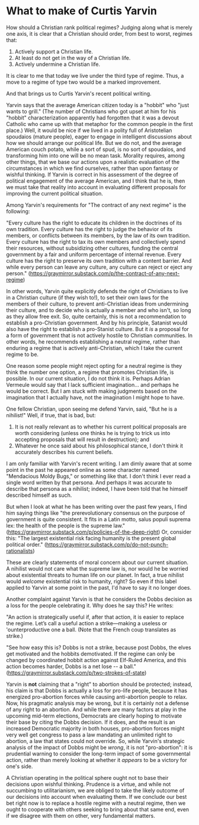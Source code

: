 # What to make of Curtis Yarvin

How should a Christian rank political regimes? Judging along what is merely one
axis, it is clear that a Christian should order, from best to worst, regimes
that:

1. Actively support a Christian life.
2. At least do not get in the way of a Christian life.
3. Actively undermine a Christian life.

It is clear to me that today we live under the third type of regime. Thus, a
move to a regime of type two would be a marked improvement.

And that brings us to Curtis Yarvin's recent political writing. 


Yarvin says that the average American citizen today is a "hobbit" who "just
wants to grill." (The number of Christians who got upset at him for his
"hobbit" characterization apparently had forgotten that it was a devout
Catholic who came up with that metaphor for the common people in the first
place.) Well, it would be nice if we lived in a polity full of Aristotelian
spoudaios (mature people), eager to engage in intelligent discussions about how
we should arrange our political life. But we do not, and the average American
couch potato, while a sort of spud, is no sort of spoudaios, and transforming
him into one will be no mean task. Morality requires, among other things, that
we base our actions upon a realistic evaluation of the circumstances in which
we find ourselves, rather than upon fantasy or wishful thinking. If Yarvin is
correct in his assessment of the degree of political engagement of the average
American, and I think that he is, then we must take that reality into account
in evaluating different proposals for improving the current political
situation.

Among Yarvin's requirements for "The contract of any next regime" is  the
following:

"Every culture has the right to educate its children in the doctrines of its
own tradition. Every culture has the right to judge the behavior of its
members, or conflicts between its members, by the law of its own tradition.
Every culture has the right to tax its own members and collectively spend their
resources, without subsidizing other cultures, funding the central government
by a fair and uniform percentage of internal revenue. Every culture has the
right to preserve its own tradition with a content barrier. And while every
person can leave any culture, any culture can reject or eject any person."
(https://graymirror.substack.com/p/the-contract-of-any-next-regime)

In other words, Yarvin quite explicitly defends the right of Christians to live
in a Christian culture (if they wish to!), to set their own laws for the
members of their culture, to prevent anti-Christian ideas from undermining
their culture, and to decide who is actually a member and who isn't, so long as
they allow free exit. So, quite certainly, this is not a recommendation to
establish a pro-Christian government. And by his principle, Satanist would also
have the right to establish a pro-Stanist culture. But it *is* a proposal for a
form of government that is not actively hostile to Christian communities. In
other words, he recommends establishing a neutral regime, rather than enduring
a regime that is actively anti-Christian, which I take the current regime to
be.


One reason some people might reject opting for a neutral regime is they think
the number one option, a regime that promotes Christian life, is possible. In
our current situation, I do not think it is. Perhaps Adrian Vermeule would say
that I lack sufficient imagination... and perhaps he would be correct. But I am
stuck with making judgments based on the imagination that I actually have, not
the imagination I might hope to have. 


One fellow Christian, upon seeing me defend Yarvin, said, "But he is a
nihilist!" Well, if true, that is bad, but: 
1. It is not really relevant as to whether his current political proposals are
worth considering (unless one thinks he is trying to trick us into accepting
proposals that will result in destruction); and
2. Whatever he once said about his philosophical stance, I don't think it
accurately describes his current beliefs.

I am only familiar with Yarvin's recent writing. I am dimly aware that at some
point in the past he appeared online as some character named "Mendacious Moldy
Bugs," or something like that. I don't think I ever read a single word written
by that persona. And perhaps it was accurate to describe that persona as a
nihilist; indeed, I have been told that he himself described himself as such. 

But when I look at what he has been writing over the past few years, I find him
saying things like "the prerevolutionary consensus on the purpose of government
is quite consistent. It fits in a Latin motto, salus populi suprema lex: the
health of the people is the supreme law."
(https://graymirror.substack.com/p/policies-of-the-deep-right)
Or, consider this: "The largest existential risk facing humanity is the present global
political order." (https://graymirror.substack.com/p/do-not-punch-rationalists)

These are clearly statements of moral concern about our current situation.
A nihilist would not care what the supreme law is, nor would he be worried
about existential threats to human life on our planet. In fact, a true nihilist 
would *welcome* existential risk to humanity, right?
So even if this label applied to Yarvin at some point in the past, I'd have to
say it no longer does.

Another complaint against Yarvin is that he considers the Dobbs decision as a
loss for the people celebrating it. Why does he say this? He writes:

"An action is strategically useful if, after that action, it is easier to
replace the regime. Let’s call a useful action a strike—making a useless or
'ounterproductive one a ball. (Note that the French coup translates as strike.)

"See how easy this is? Dobbs is not a strike, because post Dobbs, the elves get
motivated and the hobbits demotivated. If the regime can only be changed by
coordinated hobbit action against Elf-Ruled America, and this action becomes
harder, Dobbs is a net lose -- a ball."
(https://graymirror.substack.com/p/two-strokes-of-state)

Yarvin is **not** claiming that a "right" to abortion should be protected;
instead, his claim is that Dobbs is actually a loss for pro-life people,
because it has energized pro-abortion forces while causing anti-abortion people
to relax. Now, his pragmatic analysis may be wrong, but it is certainly not a
defense of any right to an abortion. And while there are many factors at play in
the upcoming mid-term elections, Democrats are clearly hoping to motivate their
base by citing the Dobbs decision.
If it does, and the result is an increased Democratic majority in both houses,
pro-abortion forces might very well get congress to pass a law mandating an
unlimited right to abortion, a law that states could not override. So, while
Yarvin's strategic analysis of the impact of Dobbs might be *wrong*, it is not
"pro-abortion": it is prudential warning to consider the long-term impact of
some governmental action, rather than merely looking at whether it *appears* to
be a victory for one's side.

A Christian operating in the political sphere ought not to base their decisions
upon wishful thinking. Prudence is a virtue, and while not succumbing to
utilitarianism, we are obliged to take the likely outcome of our decisions into
account when evaluating them. If we conclude our best bet right now is to
replace a hostile regime with a neutral regime, then we ought to cooperate with
others seeking to bring about that same end, even if we disagree with them on
other, very fundamental matters.


